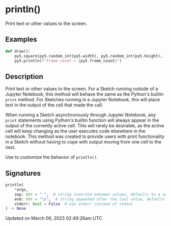# println()

Print text or other values to the screen.

## Examples

<div class="example-table">

<div class="example-row"><div class="example-cell-image">

</div><div class="example-cell-code">

```python
def draw():
    py5.square(py5.random_int(py5.width), py5.random_int(py5.height), 10)
    py5.println(f"frame count = {py5.frame_count}")
```

</div></div>

</div>

## Description

Print text or other values to the screen. For a Sketch running outside of a Jupyter Notebook, this method will behave the same as the Python's builtin `print` method. For Sketches running in a Jupyter Notebook, this will place text in the output of the cell that made the [](sketch_run_sketch) call.

When running a Sketch asynchronously through Jupyter Notebook, any `print` statements using Python's builtin function will always appear in the output of the currently active cell. This will rarely be desirable, as the active cell will keep changing as the user executes code elsewhere in the notebook. This method was created to provide users with print functionality in a Sketch without having to cope with output moving from one cell to the next.

Use [](sketch_set_println_stream) to customize the behavior of `println()`.

## Signatures

```python
println(
    *args,
    sep: str = " ",  # string inserted between values, defaults to a space
    end: str = "\n",  # string appended after the last value, defaults to newline character
    stderr: bool = False  # use stderr instead of stdout
) -> None
```

Updated on March 06, 2023 02:49:26am UTC
